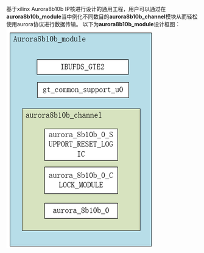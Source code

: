 基于xilinx Aurora8b10b IP核进行设计的通用工程，用户可以通过在**aurora8b10b_module**当中例化不同数目的**aurora8b10b_channel**模块从而轻松使用aurora协议进行数据传输。
以下为**aurora8b10b_module**设计框图：
![summsry](/pic/summary.png)